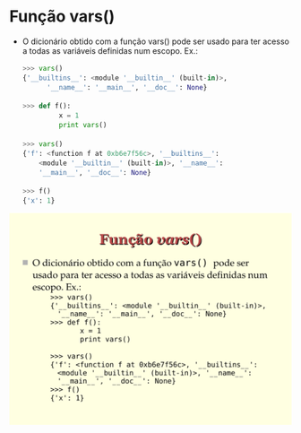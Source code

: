 # Função vars()

- O dicionário obtido com a função vars() pode ser
  usado para ter acesso a todas as variáveis definidas num escopo. Ex.:

  ```python  
  >>> vars()
  {'__builtins__': <module '__builtin__' (built-in)>,
        '__name__': '__main__', '__doc__': None}
  
  >>> def f():
           x = 1
           print vars()

  >>> vars()
  {'f': <function f at 0xb6e7f56c>, '__builtins__':
      <module '__builtin__' (built-in)>, '__name__':
      '__main__', '__doc__': None}
  
  >>> f()
  {'x': 1}
  ```

![Slide 23](images/page-23.png)
